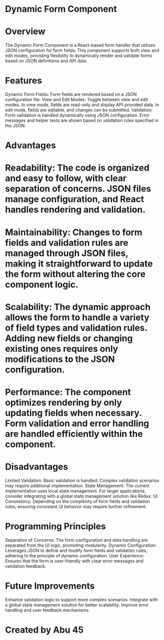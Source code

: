 # Dynamic Form Component


# Overview
The Dynamic Form Component is a React-based form handler that utilizes JSON configuration for form fields. This component supports both view and edit modes, providing flexibility to dynamically render and validate forms based on JSON definitions and API data.


# Features
Dynamic Form Fields: Form fields are rendered based on a JSON configuration file.
View and Edit Modes: Toggle between view and edit modes. In view mode, fields are read-only and display API-provided data. In edit mode, fields are editable, and changes can be submitted.
Validation: Form validation is handled dynamically using JSON configuration. Error messages and helper texts are shown based on validation rules specified in the JSON.


# Advantages


# Readability: The code is organized and easy to follow, with clear separation of concerns. JSON files manage configuration, and React handles rendering and validation.

# Maintainability: Changes to form fields and validation rules are managed through JSON files, making it straightforward to update the form without altering the core component logic.

# Scalability: The dynamic approach allows the form to handle a variety of field types and validation rules. Adding new fields or changing existing ones requires only modifications to the JSON configuration.

# Performance: The component optimizes rendering by only updating fields when necessary. Form validation and error handling are handled efficiently within the component.


# Disadvantages
Limited Validation: Basic validation is handled. Complex validation scenarios may require additional implementation.
State Management: The current implementation uses local state management. For larger applications, consider integrating with a global state management solution like Redux.
UI Consistency: Depending on the complexity of form fields and validation rules, ensuring consistent UI behavior may require further refinement.


# Programming Principles
Separation of Concerns: The form configuration and data handling are separated from the UI logic, promoting modularity.
Dynamic Configuration: Leverages JSON to define and modify form fields and validation rules, adhering to the principle of dynamic configuration.
User Experience: Ensures that the form is user-friendly with clear error messages and validation feedback.


# Future Improvements
Enhance validation logic to support more complex scenarios.
Integrate with a global state management solution for better scalability.
Improve error handling and user feedback mechanisms.


# Created by Abu 45